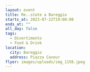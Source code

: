 ```yaml
---
layout: event
title: Re..state a Bareggio
starts_at: 2023-07-22T19:00:00
ends_at: ""
all_day: false
tags:
  - Divertimento
  - Food & Drink
location:
  city: Bareggio
  address: Piazza Cavour
flyer: images/uploads/img_1158.jpeg
---
```

